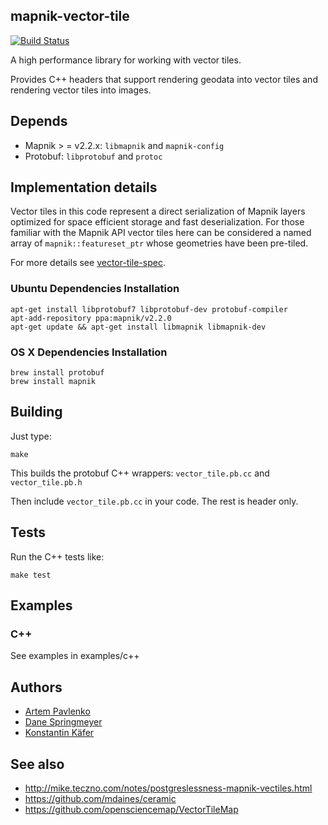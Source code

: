 ## mapnik-vector-tile

[![Build Status](https://secure.travis-ci.org/mapbox/mapnik-vector-tile.png)](http://travis-ci.org/mapbox/mapnik-vector-tile)

A high performance library for working with vector tiles.

Provides C++ headers that support rendering geodata into vector tiles
and rendering vector tiles into images.

## Depends

 - Mapnik > = v2.2.x: `libmapnik` and `mapnik-config`
 - Protobuf: `libprotobuf` and `protoc`

## Implementation details

Vector tiles in this code represent a direct serialization of Mapnik layers optimized for space efficient storage and fast deserialization. For those familiar with the Mapnik API vector tiles here can be considered a named array of `mapnik::featureset_ptr` whose geometries have been pre-tiled.

For more details see [vector-tile-spec](https://github.com/mapbox/vector-tile-spec).

### Ubuntu Dependencies Installation

    apt-get install libprotobuf7 libprotobuf-dev protobuf-compiler
    apt-add-repository ppa:mapnik/v2.2.0
    apt-get update && apt-get install libmapnik libmapnik-dev

### OS X Dependencies Installation

    brew install protobuf
    brew install mapnik

## Building

Just type:

    make

This builds the protobuf C++ wrappers: `vector_tile.pb.cc` and `vector_tile.pb.h`

Then include `vector_tile.pb.cc` in your code. The rest is header only.

## Tests

Run the C++ tests like:

    make test

## Examples

### C++

See examples in examples/c++

## Authors

- [Artem Pavlenko](https://github.com/artemp)
- [Dane Springmeyer](https://github.com/springmeyer)
- [Konstantin Käfer](https://github.com/kkaefer)

## See also

- http://mike.teczno.com/notes/postgreslessness-mapnik-vectiles.html
- https://github.com/mdaines/ceramic
- https://github.com/opensciencemap/VectorTileMap
